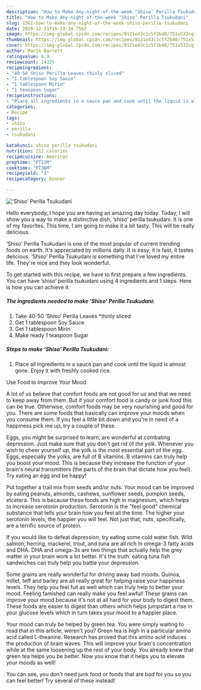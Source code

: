 ```yaml
---
description: "How to Make Any-night-of-the-week ‘Shiso’ Perilla Tsukudani"
title: "How to Make Any-night-of-the-week ‘Shiso’ Perilla Tsukudani"
slug: 1561-how-to-make-any-night-of-the-week-shiso-perilla-tsukudani
date: 2020-12-11T15:13:14.756Z
image: https://img-global.cpcdn.com/recipes/9121e43c1c5f2b40/751x532cq70/shiso-perilla-tsukudani-recipe-main-photo.jpg
thumbnail: https://img-global.cpcdn.com/recipes/9121e43c1c5f2b40/751x532cq70/shiso-perilla-tsukudani-recipe-main-photo.jpg
cover: https://img-global.cpcdn.com/recipes/9121e43c1c5f2b40/751x532cq70/shiso-perilla-tsukudani-recipe-main-photo.jpg
author: Marie Barrett
ratingvalue: 4.9
reviewcount: 14325
recipeingredient:
- "40-50 Shiso Perilla Leaves thinly sliced"
- "1 tablespoon Soy Sauce"
- "1 tablespoon Mirin"
- "1 teaspoon Sugar"
recipeinstructions:
- "Place all ingredients in a sauce pan and cook until the liquid is almost gone. Enjoy it with freshly cooked rice."
categories:
- Recipe
tags:
- shiso
- perilla
- tsukudani

katakunci: shiso perilla tsukudani 
nutrition: 212 calories
recipecuisine: American
preptime: "PT22M"
cooktime: "PT36M"
recipeyield: "3"
recipecategory: Dinner

---
```



![‘Shiso’ Perilla Tsukudani](https://img-global.cpcdn.com/recipes/9121e43c1c5f2b40/751x532cq70/shiso-perilla-tsukudani-recipe-main-photo.jpg)

Hello everybody, I hope you are having an amazing day today. Today, I will show you a way to make a distinctive dish, ‘shiso’ perilla tsukudani. It is one of my favorites. This time, I am going to make it a bit tasty. This will be really delicious.

‘Shiso’ Perilla Tsukudani is one of the most popular of current trending foods on earth. It's appreciated by millions daily. It is easy, it is fast, it tastes delicious. ‘Shiso’ Perilla Tsukudani is something that I've loved my entire life. They're nice and they look wonderful.




To get started with this recipe, we have to first prepare a few ingredients. You can have ‘shiso’ perilla tsukudani using 4 ingredients and 1 steps. Here is how you can achieve it.

<!--inarticleads1-->

##### The ingredients needed to make ‘Shiso’ Perilla Tsukudani:

1. Take 40-50 ‘Shiso’ Perilla Leaves *thinly sliced
1. Get 1 tablespoon Soy Sauce
1. Get 1 tablespoon Mirin
1. Make ready 1 teaspoon Sugar




<!--inarticleads2-->

##### Steps to make ‘Shiso’ Perilla Tsukudani:

1. Place all ingredients in a sauce pan and cook until the liquid is almost gone. Enjoy it with freshly cooked rice.




Use Food to Improve Your Mood


A lot of us believe that comfort foods are not good for us and that we need to keep away from them. But if your comfort food is candy or junk food this can be true. Otherwise, comfort foods may be very nourishing and good for you. There are some foods that basically can improve your moods when you consume them. If you feel a little bit down and you're in need of a happiness pick me up, try a couple of these.

Eggs, you might be surprised to learn, are wonderful at combating depression. Just make sure that you don't get rid of the yolk. Whenever you wish to cheer yourself up, the yolk is the most essential part of the egg. Eggs, especially the yolks, are full of B vitamins. B vitamins can truly help you boost your mood. This is because they increase the function of your brain's neural transmitters (the parts of the brain that dictate how you feel). Try eating an egg and be happy!

Put together a trail mix from seeds and/or nuts. Your mood can be improved by eating peanuts, almonds, cashews, sunflower seeds, pumpkin seeds, etcetera. This is because these foods are high in magnesium, which helps to increase serotonin production. Serotonin is the "feel good" chemical substance that tells your brain how you feel all the time. The higher your serotonin levels, the happier you will feel. Not just that, nuts, specifically, are a terrific source of protein.

If you would like to defeat depression, try eating some cold water fish. Wild salmon, herring, mackerel, trout, and tuna are all rich in omega-3 fatty acids and DHA. DHA and omega-3s are two things that actually help the grey matter in your brain work a lot better. It's the truth: eating tuna fish sandwiches can truly help you battle your depression. 

Some grains are really wonderful for driving away bad moods. Quinoa, millet, teff and barley are all really great for helping raise your happiness levels. They help you feel full as well which can truly help to better your mood. Feeling famished can really make you feel awful! These grains can improve your mood because it's not at all hard for your body to digest them. These foods are easier to digest than others which helps jumpstart a rise in your glucose levels which in turn takes your mood to a happier place.

Your mood can truly be helped by green tea. You were simply waiting to read that in this article, weren't you? Green tea is high in a particular amino acid called L-theanine. Research has proved that this amino acid induces the production of brain waves. This will improve your brain's concentration while at the same loosening up the rest of your body. You already knew that green tea helps you be better. Now you know that it helps you to elevate your moods as well!

You can see, you don't need junk food or foods that are bad for you so you can feel better! Try several of these instead!

